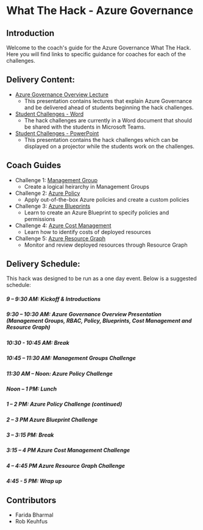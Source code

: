 # What The Hack - Azure Governance

## Introduction

Welcome to the coach's guide for the Azure Governance What The Hack. Here you will find links to specific guidance for coaches for each of the challenges.

## Delivery Content:

- [Azure Governance Overview Lecture](https://github.com/microsoft/WhatTheHack/blob/master/022-AzureGovernance/Coach/AzureGovernance-Lecture.pptx?raw=true)
   - This presentation contains lectures that explain Azure Governance and be delivered ahead of students beginning the hack challenges.
- [Student Challenges - Word](https://github.com/microsoft/WhatTheHack/blob/master/022-AzureGovernance/Student/AzureGovernance-Challenges.docx?raw=true)
   - The hack challenges are currently in a Word document that should be shared with the students in Microsoft Teams.
- [Student Challenges - PowerPoint](https://github.com/microsoft/WhatTheHack/blob/master/022-AzureGovernance/Student/AzureGovernance-Challenges.pptx?raw=true)
   - This presentation contains the hack challenges which can be displayed on a projector while the students work on the challenges.

## Coach Guides

- Challenge 1: [Management Group](https://github.com/microsoft/WhatTheHack/blob/master/022-AzureGovernance/Coach/Challenge1-ManagementGroup.docx?raw=true)
   - Create a logical heirarchy in Management Groups
- Challenge 2: [Azure Policy](https://github.com/microsoft/WhatTheHack/blob/master/022-AzureGovernance/Coach/Challenge2-Policies.docx?raw=true)
   - Apply out-of-the-box Azure policies and create a custom policies
- Challenge 3: [Azure Blueprints](https://github.com/microsoft/WhatTheHack/blob/master/022-AzureGovernance/Coach/Challenge3-Blueprints.docx?raw=true)
   - Learn to create an Azure Blueprint to specify policies and permissions
- Challenge 4: [Azure Cost Management](https://github.com/microsoft/WhatTheHack/blob/master/022-AzureGovernance/Coach/Challenge4-ResourceGraph.docx?raw=true)
   - Learn how to identify costs of deployed resources
- Challenge 5: [Azure Resource Graph](https://github.com/microsoft/WhatTheHack/blob/master/022-AzureGovernance/Coach/Challenge5-AzureCostManagement.docx?raw=true)
   - Monitor and review deployed resources through Resource Graph

## Delivery Schedule:

This hack was designed to be run as a one day event. Below is a suggested schedule:

##### 9 – 9:30 AM: Kickoff & Introductions
##### 9:30 – 10:30 AM: Azure Governance Overview Presentation (Management Groups, RBAC, Policy, Blueprints, Cost Management and Resource Graph)
##### 10:30 - 10:45 AM: Break
##### 10:45 – 11:30 AM: Management Groups Challenge
##### 11:30 AM – Noon: Azure Policy Challenge 
##### Noon – 1 PM: Lunch
##### 1 – 2 PM: Azure Policy Challenge (continued)
##### 2 – 3 PM Azure Blueprint Challenge
##### 3 – 3:15 PM: Break
##### 3:15 – 4 PM Azure Cost Management Challenge
##### 4 – 4:45 PM Azure Resource Graph Challenge
##### 4:45 - 5 PM: Wrap up

## Contributors
- Farida Bharmal
- Rob Keuhfus
